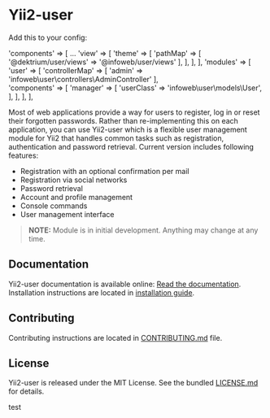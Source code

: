 # Yii2-user


Add this to your config:

'components' => [
  ...
  'view' => [
      'theme' => [
          'pathMap' => [
              '@dektrium/user/views' => '@infoweb/user/views'
          ],
      ],
  ],
],
'modules' => [
  'user' => [
    'controllerMap' => [
      'admin' => 'infoweb\user\controllers\AdminController'
    ],    
    'components' => [
      'manager' => [
        'userClass' => 'infoweb\user\models\User',
      ],
    ],
  ],
],


Most of web applications provide a way for users to register, log in or reset their forgotten passwords. Rather than
re-implementing this on each application, you can use Yii2-user which is a flexible user management module for Yii2 that
handles common tasks such as registration, authentication and password retrieval. Current version includes following features:

* Registration with an optional confirmation per mail
* Registration via social networks
* Password retrieval
* Account and profile management
* Console commands
* User management interface

> **NOTE:** Module is in initial development. Anything may change at any time.

## Documentation

Yii2-user documentation is available online: [Read the documentation](http://yii2-user.readthedocs.org/en/latest/).
Installation instructions are located in [installation guide](http://yii2-user.readthedocs.org/en/latest/getting-started/installation.html).

## Contributing

Contributing instructions are located in [CONTRIBUTING.md](CONTRIBUTING.md) file.

## License

Yii2-user is released under the MIT License. See the bundled [LICENSE.md](LICENSE.md) for details.

test

